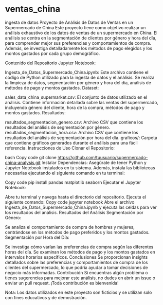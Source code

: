 # ventas_china
ingesta de datos
Proyecto de Análisis de Datos de Ventas en un Supermercado de China
Este proyecto tiene como objetivo realizar un análisis exhaustivo de los datos de ventas de un supermercado en China. El análisis se centra en la segmentación de clientes por género y hora del día, para comprender mejor sus preferencias y comportamientos de compra. Además, se investiga detalladamente los métodos de pago elegidos y los montos gastados por cada grupo demográfico.

Contenido del Repositorio
Jupyter Notebook:

Ingesta_de_Datos_Supermercado_China.ipynb: Este archivo contiene el código de Python utilizado para la ingesta de datos y el análisis. Se realiza la limpieza de datos, segmentación por género y hora del día, análisis de métodos de pago y montos gastados.
Dataset:

sales_data_china_supermarket.csv: El conjunto de datos utilizado en el análisis. Contiene información detallada sobre las ventas del supermercado, incluyendo género del cliente, hora de la compra, métodos de pago y montos gastados.
Resultados:

resultados_segmentacion_genero.csv: Archivo CSV que contiene los resultados del análisis de segmentación por género.
resultados_segmentacion_hora.csv: Archivo CSV que contiene los resultados del análisis de segmentación por hora del día.
graficos/: Carpeta que contiene gráficos generados durante el análisis para una fácil referencia.
Instrucciones de Uso
Clonar el Repositorio:

bash
Copy code
git clone https://github.com/tuusuario/supermercado-china-analysis.git
Instalar Dependencias:
Asegúrate de tener Python y Jupyter Notebook instalados en tu sistema. Además, instala las bibliotecas necesarias ejecutando el siguiente comando en tu terminal:

Copy code
pip install pandas matplotlib seaborn
Ejecutar el Jupyter Notebook:

Abre tu terminal y navega hasta el directorio del repositorio.
Ejecuta el siguiente comando:
Copy code
jupyter notebook
Abre el archivo Ingesta_de_Datos_Supermercado_China.ipynb y ejecuta las celdas para ver los resultados del análisis.
Resultados del Análisis
Segmentación por Género:

Se analiza el comportamiento de compra de hombres y mujeres, centrándose en los métodos de pago preferidos y los montos gastados.
Segmentación por Hora del Día:

Se investiga cómo varían las preferencias de compra según las diferentes horas del día. Se examinan los métodos de pago y los montos gastados en intervalos horarios específicos.
Conclusiones
Se proporcionan insights detallados sobre las preferencias y comportamientos de compra de los clientes del supermercado, lo que podría ayudar a tomar decisiones de negocio más informadas.
Contribución
Si encuentras algún problema o tienes sugerencias para mejorar este análisis, no dudes en abrir un issue o enviar un pull request. ¡Toda contribución es bienvenida!

Nota: Los datos utilizados en este proyecto son ficticios y se utilizan solo con fines educativos y de demostración.
